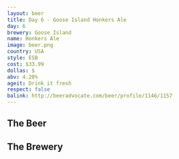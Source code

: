 ```yaml
---
layout: beer
title: Day 6 - Goose Island Honkers Ale
day: 6
brewery: Goose Island
name: Honkers Ale
image: beer.png
country: USA
style: ESB
cost: $33.99
dollas: $
abv: 4.20%
ageit: Drink it fresh
respect: false
balink: http://beeradvocate.com/beer/profile/1146/1157
---
```

## The Beer

## The Brewery

